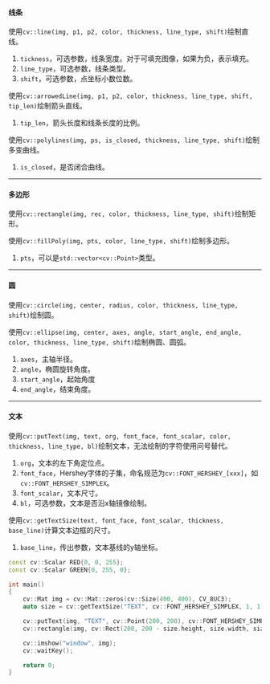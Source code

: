 #### 线条

使用`cv::line(img, p1, p2, color, thickness, line_type, shift)`绘制直线。

1. `tickness`，可选参数，线条宽度。对于可填充图像，如果为负，表示填充。
2. `line_type`，可选参数，线条类型。
3. `shift`，可选参数，点坐标小数位数。

使用`cv::arrowedLine(img, p1, p2, color, thickness, line_type, shift, tip_len)`绘制箭头直线。

1. `tip_len`，箭头长度和线条长度的比例。

使用`cv::polylines(img, ps, is_closed, thickness, line_type, shift)`绘制多变曲线。

1. `is_closed`，是否闭合曲线。

---

#### 多边形

使用`cv::rectangle(img, rec, color, thickness, line_type, shift)`绘制矩形。

使用`cv::fillPoly(img, pts, color, line_type, shift)`绘制多边形。

1. `pts`，可以是`std::vector<cv::Point>`类型。

---

#### 圆

使用`cv::circle(img, center, radius, color, thickness, line_type, shift)`绘制圆。

使用`cv::ellipse(img, center, axes, angle, start_angle, end_angle, color, thickness, line_type, shift)`绘制椭圆、圆弧。

1. `axes`，主轴半径。
2. `angle`，椭圆旋转角度。
3. `start_angle`，起始角度
4. `end_angle`，结束角度。

---

#### 文本

使用`cv::putText(img, text, org, font_face, font_scalar, color, thickness, line_type, bl)`绘制文本，无法绘制的字符使用问号替代。

1. `org`，文本的左下角定位点。
2. `font_face`，Hershey字体的子集，命名规范为`cv::FONT_HERSHEY_[xxx]`，如`cv::FONT_HERSHEY_SIMPLEX`。
3. `font_scalar`，文本尺寸。
4. `bl`，可选参数，文本是否沿x轴镜像绘制。

使用`cv::getTextSize(text, font_face, font_scalar, thickness, base_line)`计算文本边框的尺寸。

1. `base_line`，传出参数，文本基线的y轴坐标。

```cpp
const cv::Scalar RED{0, 0, 255};
const cv::Scalar GREEN{0, 255, 0};

int main()
{
	cv::Mat img = cv::Mat::zeros(cv::Size(400, 400), CV_8UC3);
	auto size = cv::getTextSize("TEXT", cv::FONT_HERSHEY_SIMPLEX, 1, 1, nullptr);

	cv::putText(img, "TEXT", cv::Point(200, 200), cv::FONT_HERSHEY_SIMPLEX, 1, RED);
	cv::rectangle(img, cv::Rect(200, 200 - size.height, size.width, size.height), GREEN);

	cv::imshow("window", img);
	cv::waitKey();

	return 0;
}
```

